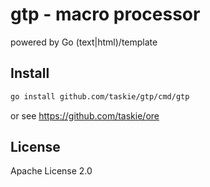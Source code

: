 # gtp - macro processor

powered by Go (text|html)/template

## Install

```sh
go install github.com/taskie/gtp/cmd/gtp
```

or see <https://github.com/taskie/ore>

## License

Apache License 2.0
